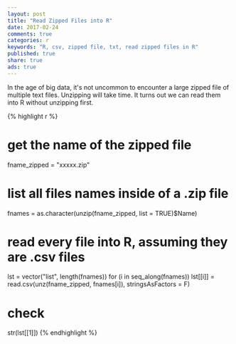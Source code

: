 ```yaml
---
layout: post
title: "Read Zipped Files into R"
date: 2017-02-24
comments: true
categories: r
keywords: "R, csv, zipped file, txt, read zipped files in R"
published: true
share: true
ads: true
---
```


In the age of big data, it's not uncommon to encounter a large zipped file of multiple text files. Unzipping will take time. It turns out we can read them into R without unzipping first.


{% highlight r %}
# get the name of the zipped file
fname_zipped = "xxxxx.zip"

# list all files names inside of a .zip file
fnames = as.character(unzip(fname_zipped, list = TRUE)$Name)

# read every file into R, assuming they are .csv files
lst = vector("list", length(fnames))
for (i in seq_along(fnames))
        lst[[i]] = read.csv(unz(fname_zipped, fnames[i]), stringsAsFactors = F)

# check
str(lst[[1]])
{% endhighlight %}

